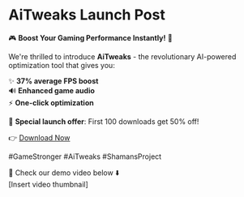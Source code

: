 # AiTweaks Launch Post

🎮 **Boost Your Gaming Performance Instantly!** 🚀

We're thrilled to introduce **AiTweaks** - the revolutionary AI-powered optimization tool that gives you:

✨ **37% average FPS boost**  
🔊 **Enhanced game audio**  
⚡ **One-click optimization**  

📢 **Special launch offer**: First 100 downloads get 50% off!

👉 [Download Now](#)  

#GameStronger #AiTweaks #ShamansProject  

📸 Check our demo video below ⬇️  
[Insert video thumbnail]
